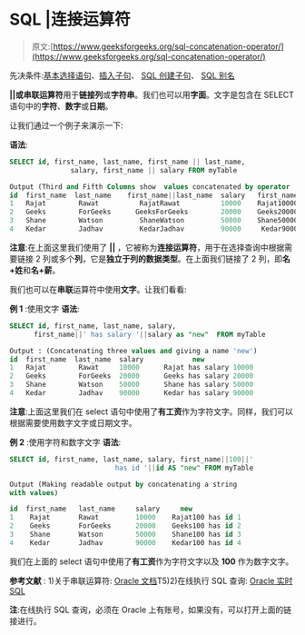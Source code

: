 # SQL |连接运算符

> 原文:[https://www.geeksforgeeks.org/sql-concatenation-operator/](https://www.geeksforgeeks.org/sql-concatenation-operator/)

先决条件:[基本选择语句](https://www.geeksforgeeks.org/sql-select-clause/)、[插入子句](https://www.geeksforgeeks.org/sql-insert-statement/)、 [SQL 创建子句](https://www.geeksforgeeks.org/sql-create/)、 [SQL 别名](https://www.geeksforgeeks.org/sql-aliases/)

**||或串联运算符**用于**链接列**或**字符串**。我们也可以用**字面**。文字是包含在 SELECT 语句中的**字符**、**数字**或**日期**。

让我们通过一个例子来演示一下:

**语法**:

```sql
SELECT id, first_name, last_name, first_name || last_name, 
               salary, first_name || salary FROM myTable
```

```sql
Output (Third and Fifth Columns show  values concatenated by operator ||)
id  first_name  last_name    first_name||last_name  salary   first_name||salary    
1   Rajat        Rawat          RajatRawat          10000    Rajat10000                                                               
2   Geeks        ForGeeks      GeeksForGeeks        20000    Geeks20000                    
3   Shane        Watson         ShaneWatson         50000    Shane50000                           
4   Kedar        Jadhav         KedarJadhav         90000     Kedar90000                           

```

**注意**:在上面这里我们使用了 **||** ，它被称为**连接运算符**，用于在选择查询中根据需要链接 2 列或多个**列**，它是**独立于列的数据类型**。在上面我们链接了 2 列，即**名+姓**和**名+薪**。

我们也可以在**串联**运算符中使用**文字**。让我们看看:

**例 1** :使用文字
**语法**:

```sql
SELECT id, first_name, last_name, salary, 
      first_name||' has salary '||salary as "new"  FROM myTable

```

```sql
Output : (Concatenating three values and giving a name 'new')
id  first_name  last_name  salary            new
1   Rajat        Rawat     10000      Rajat has salary 10000
2   Geeks        ForGeeks  20000      Geeks has salary 20000
3   Shane        Watson    50000      Shane has salary 50000
4   Kedar        Jadhav    90000      Kedar has salary 90000

```

**注意**:上面这里我们在 select 语句中使用了**有工资**作为字符文字。同样，我们可以根据需要使用数字文字或日期文字。

**例 2** :使用字符和数字文字
**语法**:

```sql
SELECT id, first_name, last_name, salary, first_name||100||' 
                          has id '||id AS "new" FROM myTable

```

```sql
Output (Making readable output by concatenating a string
with values)

id  first_name   last_name     salary     new
1    Rajat       Rawat         10000    Rajat100 has id 1
2    Geeks       ForGeeks      20000    Geeks100 has id 2
3    Shane       Watson        50000    Shane100 has id 3
4    Kedar       Jadhav        90000    Kedar100 has id 4
```

我们在上面的 select 语句中使用了**有工资**作为字符文字以及 **100** 作为数字文字。

**参考文献** :
1)关于串联运算符: [Oracle 文档](https://docs.oracle.com/cd/B19306_01/server.102/b14200/operators003.htm)T5)2)在线执行 SQL 查询: [Oracle 实时 SQL](https://livesql.oracle.com/apex/livesql/file/index.html)

**注**:在线执行 SQL 查询，必须在 Oracle 上有账号，如果没有，可以打开上面的链接进行。